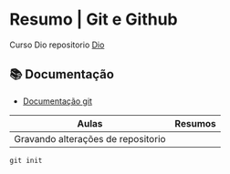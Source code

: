 
# Resumo | Git e Github

Curso Dio repositorio [Dio](https://www.dio.me/)

## 📚 Documentação

- [Documentação git](https://git-scm.com/doc)

| Aulas | Resumos |
|-------|---------|
|Gravando alterações de repositorio |


```
git init
```